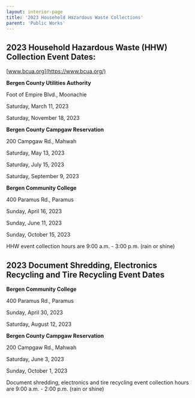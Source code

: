 ```yaml
---
layout: interior-page
title: '2023 Household Hazardous Waste Collections'
parent: 'Public Works'
---
```



## 2023 Household Hazardous Waste (HHW) Collection Event Dates:

[www.bcua.org](https://www.bcua.org/)


**Bergen County Utilities Authority**

Foot of Empire Blvd., Moonachie

Saturday, March 11, 2023

Saturday, November 18, 2023

**Bergen County Campgaw Reservation**

200 Campgaw Rd., Mahwah

Saturday, May 13, 2023

Saturday, July 15, 2023

Saturday, September 9, 2023

**Bergen Community College**

400 Paramus Rd., Paramus

Sunday, April 16, 2023

Sunday, June 11, 2023

Sunday, October 15, 2023

HHW event collection hours are 9:00 a.m. - 3:00 p.m. (rain or shine)

## 2023 Document Shredding, Electronics Recycling and Tire Recycling Event Dates

**Bergen Community College**

400 Paramus Rd., Paramus

Sunday, April 30, 2023

Saturday, August 12, 2023

**Bergen County Campgaw Reservation**

200 Campgaw Rd., Mahwah

Saturday, June 3, 2023

Sunday, October 1, 2023

Document shredding, electronics and tire recycling event collection hours are 9:00 a.m. - 2:00 p.m. (rain or shine)
